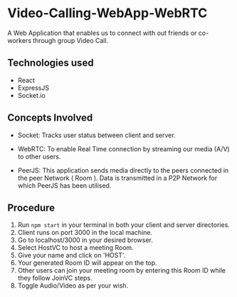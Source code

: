 # Video-Calling-WebApp-WebRTC

A Web Application that enables us to connect with out friends or co-workers through group Video Call.

## Technologies used
- React
- ExpressJS
- Socket.io

## Concepts Involved
- Socket:
Tracks user status between client and server.

- WebRTC:
To enable Real Time connection by streaming our media (A/V) to other users.

- PeerJS:
This application sends media directly to the peers connected in the peer Network ( Room ).
Data is transmitted in a P2P Network for which PeerJS has been utilised.

## Procedure
1. Run `npm start` in your terminal in both your client and server directories.
2. Client runs on port 3000 in the local machine.
3. Go to localhost/3000 in your desired browser.
4. Select HostVC to host a meeting Room.
5. Give your name and click on 'HOST'.
6. Your generated Room ID will appear on the top.
7. Other users can join your meeting room by entering this Room ID while they follow JoinVC steps.
8. Toggle Audio/Video as per your wish.
